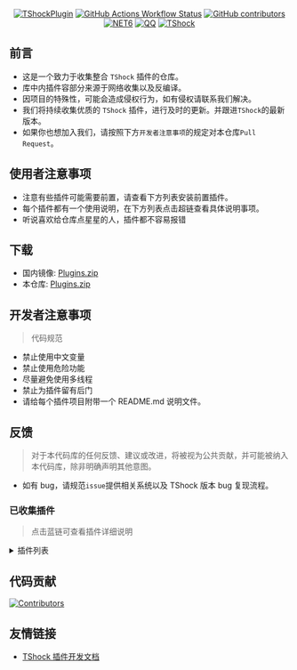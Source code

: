 <div align = "center">
  
[![TShockPlugin](https://socialify.git.ci/Controllerdestiny/TShockPlugin/image?description=1&descriptionEditable=%E4%B8%80%E4%B8%AA%E6%94%B6%E9%9B%86TShock%E6%8F%92%E4%BB%B6%E7%9A%84%E4%BB%93%E5%BA%93&font=Inter&forks=1&issues=1&name=1&pattern=Diagonal%20Stripes&pulls=1&stargazers=1&theme=Auto)](https://github.com/Controllerdestiny/TShockPlugin)
[![GitHub Actions Workflow Status](https://img.shields.io/github/actions/workflow/status/Controllerdestiny/TShockPlugin/.github%2Fworkflows%2Fplugins_publish.yml)](https://github.com/Controllerdestiny/TShockPlugin/actions)
[![GitHub contributors](https://img.shields.io/github/contributors/Controllerdestiny/TShockPlugin?style=flat)](https://github.com/Controllerdestiny/TShockPlugin/graphs/contributors)
[![NET6](https://img.shields.io/badge/Core-%20.NET_6-blue)](https://dotnet.microsoft.com/zh-cn/)
[![QQ](https://img.shields.io/badge/QQ-EB1923?logo=tencent-qq&logoColor=white)](https://qm.qq.com/cgi-bin/qm/qr?k=54tOesIU5g13yVBNFIuMBQ6AzjgE6f0m&jump_from=webapi&authKey=6jzafzJEqQGzq7b2mAHBw+Ws5uOdl83iIu7CvFmrfm/Xxbo2kNHKSNXJvDGYxhSW)
[![TShock](https://img.shields.io/badge/TShock5.2.0-2B579A.svg?&logo=TShock&logoColor=white)](https://github.com/Pryaxis/TShock)

</div>

## 前言

- 这是一个致力于收集整合 `TShock` 插件的仓库。
- 库中内插件容部分来源于网络收集以及反编译。
- 因项目的特殊性，可能会造成侵权行为，如有侵权请联系我们解决。
- 我们将持续收集优质的 `TShock` 插件，进行及时的更新。并跟进`TShock`的最新版本。
- 如果你也想加入我们，请按照下方`开发者注意事项`的规定对本仓库`Pull Request`。


## 使用者注意事项

- 注意有些插件可能需要前置，请查看下方列表安装前置插件。
- 每个插件都有一个使用说明，在下方列表点击超链查看具体说明事项。
- 听说喜欢给仓库点星星的人，插件都不容易报错

## 下载

- 国内镜像: [Plugins.zip](https://github.moeyy.xyz/https://github.com/Controllerdestiny/TShockPlugin/releases/download/V1.0.0.0/Plugins.zip)
- 本仓库: [Plugins.zip](https://github.com/Controllerdestiny/TShockPlugin/releases/tag/V1.0.0.0)


## 开发者注意事项

> 代码规范

- 禁止使用中文变量
- 禁止使用危险功能
- 尽量避免使用多线程
- 禁止为插件留有后门
- 请给每个插件项目附带一个 README.md 说明文件。

## 反馈

> 对于本代码库的任何反馈、建议或改进，将被视为公共贡献，并可能被纳入本代码库，除非明确声明其他意图。

- 如有 bug，请规范`issue`提供相关系统以及 TShock 版本 bug 复现流程。

### 已收集插件

> 点击蓝链可查看插件详细说明

<Details>
<Summary>插件列表</Summary>

| 名称                                                             |          插件说明           |                                                                       前置                                                                       |
| ---------------------------------------------------------------- |:-----------------------:| :----------------------------------------------------------------------------------------------------------------------------------------------: |
| [ChattyBridge](ChattyBridge/README.md)                           |         用于跨服聊天          |                                                                        无                                                                        |
| [EconomicsAPI](EconomicsAPI/README.md)                           |         经济插件前置          |                                                                        无                                                                        |
| [Economics.RPG](Economics.RPG/README.md)                         |           RPG           |                                                      [EconomicsAPI](EconomicsAPI/README.md)                                                      |
| [Economics.WeaponPlus](Economics.WeaponPlus/README.md)           |          强化武器           |                                                      [EconomicsAPI](EconomicsAPI/README.md)                                                      |
| [Economics.Deal](Economics.RPG/README.md)                        |          交易插件           |                                                      [EconomicsAPI](EconomicsAPI/README.md)                                                      |
| [Economics.Shop](Economics.Shop/README.md)                       |          商店插件           | [EconomicsAPI](EconomicsAPI/README.md)<br>[Economics.RPG](https://github.com/Controllerdestiny/TShockPlugin/blob/master/Economics.RPG/README.md) |
| [Economics.Skill](Economics.Skill/README.md)                     |          技能插件           | [EconomicsAPI](EconomicsAPI/README.md)<br>[Economics.RPG](https://github.com/Controllerdestiny/TShockPlugin/blob/master/Economics.RPG/README.md) |
| [Economics.Regain](Economics.Regain/README.md)                   |          物品回收           |                                                      [EconomicsAPI](EconomicsAPI/README.md)                                                      |
| [Economics.Projectile](Economics.Projectile/README.md)           |          自定义弹幕          |                                [EconomicsAPI](EconomicsAPI/README.md)<br>[Economics.RPG](Economics.RPG/README.md)                                |
| [Economics.NPC](Economics.NPC/README.md)                         |          任务插件           |                                                      [EconomicsAPI](EconomicsAPI/README.md)                                                      |
| [Economics.Task](Economics.Task/README.md)                       |         自定义怪物奖励         | [EconomicsAPI](EconomicsAPI/README.md)<br>[Economics.RPG](https://github.com/Controllerdestiny/TShockPlugin/blob/master/Economics.RPG/README.md) |
| [CreateSpawn](CreateSpawn/README.md)                             |         出生点建筑生成         |                                                                        无                                                                        |
| [AutoBroadcast](AutoBroadcast/README.md)                         |          自动广播           |                                                                        无                                                                        |
| [AutoTeam](AutoTeam/README.md)                                   |          自动队伍           |                                                                        无                                                                        |
| [BridgeBuilder](BridgeBuilder/README.md)                         |          快速铺桥           |                                                                        无                                                                        |
| [OnlineGiftPackage](OnlineGiftPackage/README.md)                 |          在线礼包           |                                                                        无                                                                        |
| [LifemaxExtra](LifemaxExtra/README.md)                           |        吃更多生命果/水晶        |                                                                        无                                                                        |
| [DisableMonsLoot](DisableMonsLoot/README.md)                     |          禁怪物掉落          |                                                                        无                                                                        |
| [PermaBuff](PermaBuff/README.md)                                 |         永久 Buff         |                                                                        无                                                                        |
| [ShortCommand](ShortCommand/README.md)                           |          简短指令           |                                                                        无                                                                        |
| [ProgressBag](ProgressBag/README.md)                             |          进度礼包           |                                                                        无                                                                        |
| [CriticalHit](CriticalHit/README.md)                             |          击打提示           |                                                                        无                                                                        |
| [Back](Back/README.md)                                           |          死亡回溯           |                                                                        无                                                                        |
| [BanNpc](BanNpc/README.md)                                       |         阻止怪物生成          |                                                                        无                                                                        |
| [MapTeleport](MapTp/README.md)                                   |         双击大地图传送         |                                                                        无                                                                        |
| [RandReSpawn](RandRespawn/README.md)                             |          随机出生点          |                                                                        无                                                                        |
| [CGive](CGive/README.md)                                         |          离线命令           |                                                                        无                                                                        |
| [RainbowChat](RainbowChat/README.md)                             |        每次说话颜色不一样        |                                                                        无                                                                        |
| [NormalDropsBags](NormalDropsBags/README.md)                     |         普通难度宝藏袋         |                                                                        无                                                                        |
| [DisableSurfaceProjectiles](DisableSurfaceProjectiles/README.md) |          禁地表弹幕          |                                                                        无                                                                        |
| [RecipesBrowser](RecipesBrowser/README.md)                       |           合成表           |                                                                        无                                                                        |
| [DisableGodMod](DisableGodMod/README.md)                         |         阻止玩家无敌          |                                                                        无                                                                        |
| [TownNPCHomes](TownNPCHomes/README.md)                           |        NPC 快速回家         |                                                                        无                                                                        |
| [RegionView](RegionView/README.md)                               |         显示区域边界          |                                                                        无                                                                        |
| [Noagent](Noagent/README.md)                                     |       禁止代理 ip 进入        |                                                                        无                                                                        |
| [SwitchCommands](SwitchCommands/README.md)                       |         区域执行指令          |                                                                        无                                                                        |
| [GolfRewards](GolfRewards/README.md)                             |          高尔夫奖励          |                                                                        无                                                                        |
| [DataSync](DataSync/README.md)                                   |          进度同步           |                                                                        无                                                                        |
| [ProgressRestrict](ProgressRestrict/README.md)                   |          超进度检测          |                                                          [DataSync](DataSync/README.md)                                                          |
| [PacketsStop](PacketsStop/README.md)                             |          数据包拦截          |                                                                        无                                                                        |
| [DeathDrop](DeathDrop/README.md)                                 |     怪物死亡随机和自定义掉落物品      |                                                                        无                                                                        |
| [DTEntryBlock](DTEntryBlock/README.md)                           |        阻止进入地牢或神庙        |                                                                        无                                                                        |
| [PerPlayerLoot](PerPlayerLoot/README.md)                         |        玩家战利品单独箱子        |                                                                        无                                                                        |
| [PvPer](PvPer/README.md)                                         |          决斗系统           |                                                                        无                                                                        |
| [DumpTerrariaID](DumpTerrariaID/README.md)                       |          输出 ID          |                                                                        无                                                                        |
| [DamageStatistic](DamageStatistic/README.md)                     |          伤害统计           |                                                                        无                                                                        |
| [AdditionalPylons](AdditionalPylons/README.md)                   |         放置更多晶塔          |                                                                        无                                                                        |
| [History](History/README.md)                                     |         历史图格记录          |                                                                        无                                                                        |
| [Invincibility](Invincibility/README.md)                         |          限时无敌           |                                                                        无                                                                        |
| [Ezperm](Ezperm/README.md)                                       |          批量改权限          |                                                                        无                                                                        |
| [AutoClear](Autoclear/README.md)                                 |         智能自动扫地          |                                                                        无                                                                        |
| [EssentialsPlus](EssentialsPlus/README.md)                       |         更多管理指令          |                                                                        无                                                                        |
| [ShowArmors](ShowArmors/README.md)                               |          展示装备栏          |                                                                        无                                                                        |
| [VeinMiner](VeinMiner/README.md)                                 |          连锁挖矿           |                                                                        无                                                                        |
| [PersonalPermission](PersonalPermission/README.md)               |        为玩家单独设置权限        |                                                                        无                                                                        |
| [ItemPreserver](ItemPreserver/README.md)                         |         指定物品不消耗         |                                                                        无                                                                        |
| [SimultaneousUseFix](SimultaneousUseFix/README.md)               |     解决卡双锤卡星旋机枪之类的问题     |                                      [Chireiden.TShock.Omni](https://github.com/sgkoishi/yaaiomni/releases)                                       |
| [Challenger](Challenger/README.md)                               |          挑战者模式          |                                                                        无                                                                        |
| [MiniGamesAPI](MiniGamesAPI/README.md)                           |        豆沙小游戏 API        |                                                                        无                                                                        |
| [BuildMaster](BuildMaster/README.md)                             |      豆沙小游戏·建筑大师模式       |                                                      [MiniGamesAPI](MiniGamesAPI/README.md)                                                      |
| [journeyUnlock](journeyUnlock/README.md)                         |         解锁旅途物品          |                                                                        无                                                                        |
| [ListPlugins](ListPlugins/README.md)                             |          查已装插件          |                                                                        无                                                                        |
| [BagPing](BagPing/README.md)                                     |        地图上标记宝藏袋         |                                                                        无                                                                        |
| [ServerTools](ServerTools/README.md)                             |         服务器管理工具         |                                                                        无                                                                        |
| [Platform](Platform/README.md)                                   |         判断玩家设备          |                                                                        无                                                                        |
| [CaiLib](CaiLib/README.md)                                       |        Cai 的前置库         |                                                                        无                                                                        |
| [GenerateMap](GenerateMap/README.md)                             |         生成地图图片          |                                                             [CaiLib](CaiLib/README.md)                                                           |
| [RestInventory](RestInventory/README.md)                         |     提供 REST 查询背包接口      |                                                                        无                                                                        |
| [WikiLangPackLoader](WikiLangPackLoader/README.md)               |     为服务器加载 Wiki 语言包     |                                                                        无                                                                        |
| [HelpPlus](HelpPlus/README.md)                                   |      修复和增强 Help 命令      |                                                                        无                                                                        |
| [CaiBot](CaiBot/README.md)                                       |       CaiBot 适配插件       |                                                                     自带前置                                                                     |
| [HouseRegion](HouseRegion/README.md)                             |          圈地插件           |                                                                        无                                                                        |
| [SignInSign](SignInSign/README.md)                               |         告示牌登录插件         |                                                                        无                                                                        |
| [WeaponPlusCostCoin](WeaponPlusCostCoin/README.md)               |         武器强化钱币版         |                                                                        无                                                                        |
| [Respawn](Respawn/README.md)                                     |          原地复活           |                                                                        无                                                                        |
| [EndureBoost](EndureBoost/README.md)                             |     物品一定数量后长时间buff      |                                                                        无                                                                        |
| [AnnouncementBoxPlus](AnnouncementBoxPlus/README.md)             |         广播盒功能强化         |                                                                        无                                                                        |
| [ConsoleSql](ConsoleSql/README.md)                               |     允许你在控制台执行SQL语句      |                                                                        无                                                                        |
| [ProgressControl](ProgressControls/README.md)                    |      计划书（自动化控制服务器）      |                                                                        无                                                                        |
| [RealTime](RealTime/README.md)                                   |      使服务器内时间同步现实时间      |                                                                        无                                                                        |
| [GoodNight](GoodNight/README.md)                                 |           宵禁            |                                                                        无                                                                        |
| [Musicplayer](musicplayer/README.md)                             |         简易音乐播放器         |                                                                        无                                                                        |
| [TimerKeeper](TimerKeeper/README.md)                             |         保存计时器状态         |                                                                        无                                                                        |
| [Chameleon](Chameleon/README.md)                                 |          进服前登录          |                                                                        无                                                                        |
| [AutoPluginManager](AutoPluginManager/README.md)                 |        一键自动更新插件         |                                                                        无                                                                        |
| [SpclPerm](SpclPerm/README.md)                                   |          服主特权           |                                                                        无                                                                        |
| [MonsterRegen](MonsterRegen/README.md)                           |         怪物进度回血          |                                                                        无                                                                        |
| [HardPlayerDrop](HardPlayerDrop/README.md)                       |        硬核死亡掉生命水晶        |                                                                        无                                                                        |
| [ReFishTask](ReFishTask/README.md)                               |        自动刷新渔夫任务         |                                                                        无                                                                        |
| [Sandstorm](Sandstorm/README.md)                                 |          切换沙尘暴          |                                                                        无                                                                        |
| [RandomBroadcast](RandomBroadcast/README.md)                     |          随机广播           |                                                                        无                                                                        |
| [BedSet](BedSet/README.md)                                       |        设置并记录重生点         |                                                                        无                                                                        |
| [ConvertWorld](ConvertWorld/README.md)                           |     击败怪物转换世界物品        |                                                                        无                                                                        |
| [AutoStoreItems](AutoStoreItems/README.md)                       |           自动储存             |                                                                        无                                                                        |
| [ZHIPlayerManager](ZHIPlayerManager/README.md)                   |        zhi的玩家管理插件        |                                                                        无                                                                        |
| [SpawnInfra](SpawnInfra/README.md)                               |           生成基础建设          |                                                                        无                                                                        |
| [CNPCShop](CNPCShop/README.md)                                   |          自定义NPC商店          |                                                                        无                                                                        |
| [SessionSentinel](SessionSentinel/README.md)                     |    处理长时间不发送数据包的玩家  |                                                                        无                                                                        |
| [TeleportRequest](TeleportRequest/README.md)                     |             传送请求            |                                                                        无                                                                        |
| [CaiRewardChest](CaiRewardChest/README.md)                     | 将自然生成的箱子变为所有人都可以领一次的奖励箱 |  无  


</Details>

## 代码贡献

[![Contributors](https://stats.deeptrain.net/contributor/Controllerdestiny/TShockPlugin)](https://github.com/Controllerdestiny/TShockPlugin/graphs/contributors)

## 友情链接

- [TShock 插件开发文档](https://github.com/ACaiCat/TShockPluginDocument)
